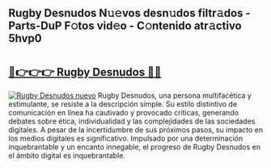 ## Rugby Desnudos N𝚞𝚎vos desn𝚞dos filtr𝚊dos - Parts-DuP F𝚘tos vid𝚎o - C𝚘ntenido atr𝚊ctivo 5hvp0

# <h2><a href="http://mb68clv.tromn.icu/?c=Rugby+Desnudos">🔗👉👉👉 Rugby Desnudos 🔗🔗</a></h2>

[![Rugby Desnudos nuevo](https://i.imgur.com/pEAQMta.gif)](http://mb68clv.tromn.icu/?c=Rugby+Desnudos)
Rugby Desnudos, una persona multifacética y estimulante, se resiste a la descripción simple. Su estilo distintivo de comunicación en línea ha cautivado y provocado críticas, generando debates sobre ética, individualidad y las complejidades de las sociedades digitales. A pesar de la incertidumbre de sus próximos pasos, su impacto en los medios digitales es significativo. Impulsado por una determinación inquebrantable y un encanto innegable, el progreso de Rugby Desnudos en el ámbito digital es inquebrantable.
